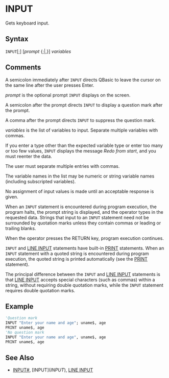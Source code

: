 # INPUT

Gets keyboard input.

## Syntax

`INPUT`[;] [*prompt* {;|,}] *variables*

## Comments

A semicolon immediately after `INPUT` directs QBasic to leave the cursor on the same line after the user presses Enter.

*prompt* is the optional prompt `INPUT` displays on the screen.

A semicolon after the prompt directs `INPUT` to display a question mark after the prompt.

A comma after the prompt directs `INPUT` to suppress the question mark.

*variables* is the list of variables to input. Separate multiple variables with commas.

If you enter a type other than the expected variable type or enter too many or too few values, `INPUT` displays the message *Redo from start*, and you must reenter the data.

The user must separate multiple entries with commas.

The variable names in the list may be numeric or string variable names (including subscripted variables).

No assignment of input values is made until an acceptable response is given.

When an `INPUT` statement is encountered during program execution, the program halts, the prompt string is displayed, and the operator types in the requested data. Strings that input to an `INPUT` statement need not be surrounded by quotation marks unless they contain commas or leading or trailing blanks.

When the operator presses the RETURN key, program execution continues.

`INPUT` and [LINE INPUT](LINE-INPUT) statements have built-in [PRINT](PRINT) statements. When an `INPUT` statement with a quoted string is encountered during program execution, the quoted string is printed automatically (see the [PRINT](PRINT) statement).

The principal difference between the `INPUT` and [LINE INPUT](LINE-INPUT) statements is that [LINE INPUT](LINE-INPUT) accepts special characters (such as commas) within a string, without requiring double quotation marks, while the `INPUT` statement requires double quotation marks.

## Example

```vb
'Question mark
INPUT "Enter your name and age"; uname$, age
PRINT uname$, age
'No question mark
INPUT "Enter your name and age", uname$, age
PRINT uname$, age
```

## See Also

- [INPUT#](INPUT-FILE), [INPUT$](INPUT$), [LINE INPUT](LINE-INPUT)
